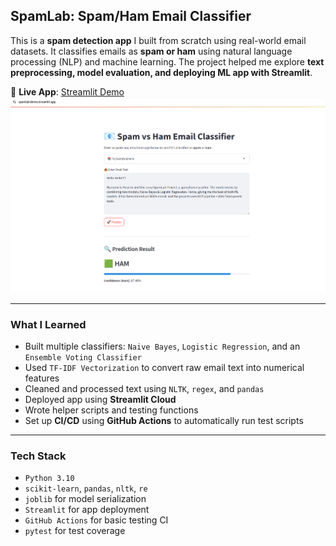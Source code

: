 ## SpamLab: Spam/Ham Email Classifier

This is a **spam detection app** I built from scratch using real-world email datasets. It classifies emails as **spam or ham** using natural language processing (NLP) and machine learning. The project helped me explore **text preprocessing, model evaluation, and deploying ML app with Streamlit**.

🔗 **Live App**: [Streamlit Demo](https://spamlab-demo.streamlit.app/)
![App Demo](/images/app_demo.png)

---

### What I Learned

- Built multiple classifiers: `Naive Bayes`, `Logistic Regression`, and an `Ensemble Voting Classifier`
- Used `TF-IDF Vectorization` to convert raw email text into numerical features
- Cleaned and processed text using `NLTK`, `regex`, and `pandas`
- Deployed app using **Streamlit Cloud**
- Wrote helper scripts and testing functions
- Set up **CI/CD** using **GitHub Actions** to automatically run test scripts

---

### Tech Stack

- `Python 3.10`
- `scikit-learn`, `pandas`, `nltk`, `re`
- `joblib` for model serialization
- `Streamlit` for app deployment
- `GitHub Actions` for basic testing CI
- `pytest` for test coverage
